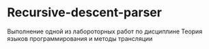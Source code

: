 # Recursive-descent-parser
Выполнение одной из лабороторных работ по дисциплине Теория языков программирования и методы трансляции 
